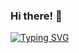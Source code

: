 ### Hi there! 👋

<a href="https://git.io/typing-svg"><img src="https://readme-typing-svg.demolab.com?font=Fira+Code&pause=1000&random=false&width=800&lines=My+name+is+Anzhelika.+I+am+Software+QA+engineer+with+4+years+of+experience+." alt="Typing SVG" /></a>

